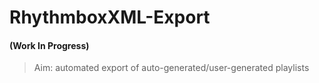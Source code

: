 # RhythmboxXML-Export

#### (Work In Progress)
> Aim: automated export of auto-generated/user-generated playlists
